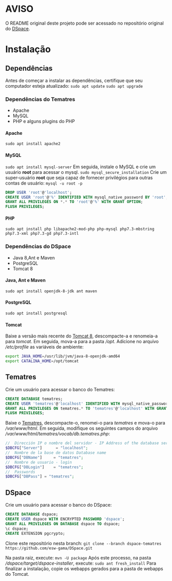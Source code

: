 
# AVISO

O README original deste projeto pode ser acessado no repositório original do [DSpace](https://github.com/DSpace/DSpace).

# Instalação
## Dependências
Antes de começar a instalar as dependências, certifique que seu computador esteja atualizado:
`sudo apt update`
`sudo apt upgrade`

### Dependências do Tematres
* Apache
* MySQL
* PHP e alguns plugins do PHP

#### Apache
`sudo apt install apache2`

#### MySQL
`sudo apt install mysql-server`
Em seguida, instale o MySQL e crie um usuário **root** para acessar o mysql.
`sudo mysql_secure_installation`
Crie um super-usuário **root** que seja capaz de fornecer privilégios para outras contas de usuário:
`mysql -u root -p`

```sql
DROP USER 'root'@'localhost';
CREATE USER 'root'@'%' IDENTIFIED WITH mysql_native_password BY 'root';
GRANT ALL PRIVILEGES ON *.* TO 'root'@'%' WITH GRANT OPTION;
FLUSH PRIVILEGES;
```

#### PHP
`sudo apt install php libapache2-mod-php php-mysql php7.3-mbstring php7.3-xml php7.3-gd php7.3-intl`

### Dependências do DSpace
* Java 8,Ant e Maven
* PostgreSQL
* Tomcat 8

#### Java, Ant e Maven
`sudo apt install openjdk-8-jdk ant maven`

#### PostgreSQL
`sudo apt install postgresql`

#### Tomcat
Baixe a versão mais recente do [Tomcat 8](https://tomcat.apache.org/download-80.cgi), descompacte-a e renomeia-a para *tomcat*. Em seguida, mova-a para a pasta */opt*.
Adicione no arquivo */etc/profile* as variáveis de ambiente:
```bash
export JAVA_HOME=/usr/lib/jvm/java-8-openjdk-amd64
export CATALINA_HOME=/opt/tomcat
```
## Tematres
Crie um usuário para acessar o banco do Tematres:
```sql
CREATE DATABASE tematres;
CREATE USER 'tematres'@'localhost' IDENTIFIED WITH mysql_native_password BY 'tematres';
GRANT ALL PRIVILEGES ON tematres.* TO 'tematres'@'localhost' WITH GRANT OPTION;
FLUSH PRIVILEGES;
```
Baixe o [Tematres](https://sourceforge.net/projects/tematres/), descompacte-o, renomei-o para *tematres* e mova-o para */var/www/html*.
Em seguida, modifique os seguintes campos do arquivo */var/www/html/tematres/vocab/db.tematres.php*:
```php
//  Dirección IP o nombre del servidor - IP Address of the database server
$DBCFG["Server"]      = "localhost";
//  Nombre de la base de datos Database name
$DBCFG["DBName"]     = "tematres";
//  Nombre de usuario - login
$DBCFG["DBLogin"]    = "tematres";
//  Passwords
$DBCFG["DBPass"] = "tematres";
```
## DSpace
Crie um usuário para acessar o banco do DSpace:
```sql
CREATE DATABASE dspace;
CREATE USER dspace WITH ENCRYPTED PASSWORD 'dspace';
GRANT ALL PRIVILEGES ON DATABASE dspace TO dspace;
\c dspace;
CREATE EXTENSION pgcrypto;
```

Clone este repositório nesta branch:
`git clone --branch dspace-tematres https://github.com/esw-gama/DSpace.git`

Na pasta raiz, execute:
`
mvn -U package
`
Após este processo, na pasta */dspace/target/dspace-installer*, execute:
`
sudo ant fresh_install
`
Para finalizar a instalação, copie os webapps gerados para a pasta de webapps do Tomcat.